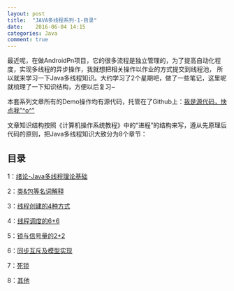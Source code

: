 ```yaml
---
layout: post
title:  "JAVA多线程系列-1-目录"
date:    2016-06-04 14:15
categories: Java
comment: true
---
```


最近呢，在做AndroidPn项目，它的很多流程是独立管理的，为了提高自动化程度，实现多线程的异步操作，我就想把相关操作以作业的方式提交到线程池，
所以就来学习一下Java多线程知识。大约学习了2个星期吧，做了一些笔记，这里呢就梳理了一下知识结构，方便以后复习~  

本套系列文章所有的Demo操作均有源代码，托管在了Github上：[我是源代码，快点我"^o^"](https://github.com/xnzaa/JavaThreadDemo)

文章知识结构按照《计算机操作系统教程》中的“进程”的结构来写，遵从先原理后代码的原则，把Java多线程知识大致分为8个章节：


## 目录

1：[绪论-Java多线程理论基础](http://xnzaa.github.io/2016/05/21/JAVA%E5%A4%9A%E7%BA%BF%E7%A8%8B%E7%B3%BB%E5%88%97-2-%E7%BB%AA%E8%AE%BA/)

2：[类&包等名词解释](http://xnzaa.github.io/2016/05/21/JAVA%E5%A4%9A%E7%BA%BF%E7%A8%8B%E7%B3%BB%E5%88%97-3-%E7%B1%BB&%E5%8C%85%E7%AD%89%E5%90%8D%E8%AF%8D%E8%A7%A3%E9%87%8A/)

3：[线程创建的4种方式](http://xnzaa.github.io/2016/05/25/JAVA%E5%A4%9A%E7%BA%BF%E7%A8%8B%E7%B3%BB%E5%88%97-4-%E7%BA%BF%E7%A8%8B%E5%88%9B%E5%BB%BA%E7%9A%844%E7%A7%8D%E6%96%B9%E5%BC%8F/)

4：[线程调度的6+6](http://xnzaa.github.io/2016/06/01/JAVA%E5%A4%9A%E7%BA%BF%E7%A8%8B%E7%B3%BB%E5%88%97-5-%E7%BA%BF%E7%A8%8B%E8%B0%83%E5%BA%A6%E7%9A%846+6/)

5：[锁与信号量的2+2](http://xnzaa.github.io/2016/06/03/JAVA%E5%A4%9A%E7%BA%BF%E7%A8%8B%E7%B3%BB%E5%88%97-6-%E9%94%81%E4%B8%8E%E4%BF%A1%E5%8F%B7%E9%87%8F%E7%9A%842+2/)

6：[同步互斥及模型实现](http://xnzaa.github.io/2016/06/03/JAVA%E5%A4%9A%E7%BA%BF%E7%A8%8B%E7%B3%BB%E5%88%97-7-%E5%90%8C%E6%AD%A5%E4%BA%92%E6%96%A5%E5%8F%8A%E6%A8%A1%E5%9E%8B%E5%AE%9E%E7%8E%B0/)

7：[死锁](http://xnzaa.github.io/2016/06/03/JAVA%E5%A4%9A%E7%BA%BF%E7%A8%8B%E7%B3%BB%E5%88%97-8-%E6%AD%BB%E9%94%81/)

8：[其他](http://xnzaa.github.io/2016/06/03/JAVA%E5%A4%9A%E7%BA%BF%E7%A8%8B%E7%B3%BB%E5%88%97-9-%E5%85%B6%E4%BB%96/)

